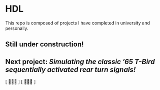 # HDL
This repo is composed of projects I have completed in university and personally.

## Still under construction!
## Next project: *Simulating the classic ’65 T-Bird sequentially activated rear turn signals!*
[ 🚨🚨🚨 ]  [ 🚨🚨🚨 ]
